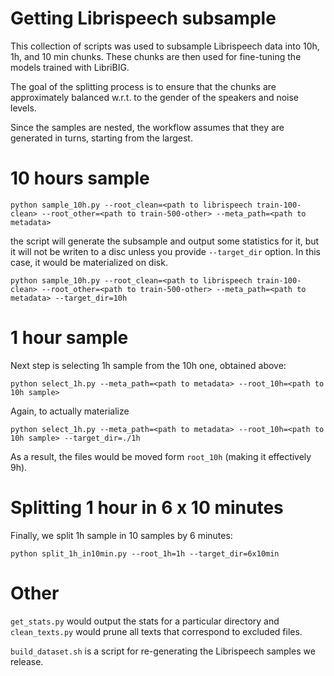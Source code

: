 # Getting Librispeech subsample

This collection of scripts was used to subsample Librispeech data into 10h, 1h, and 10 min chunks. 
These chunks are then used for fine-tuning the models trained with LibriBIG.

The goal of the splitting process is to ensure that the chunks are approximately balanced w.r.t. 
to the gender of the speakers and noise levels.

Since the samples are nested, the workflow assumes that they are generated in turns, starting from the largest.

# 10 hours sample
```
python sample_10h.py --root_clean=<path to librispeech train-100-clean> --root_other=<path to train-500-other> --meta_path=<path to metadata>
```
the script will generate the subsample and output some statistics for it, but it will not be writen to a disc unless
you provide `--target_dir` option. In this case, it would be materialized on disk.
```
python sample_10h.py --root_clean=<path to librispeech train-100-clean> --root_other=<path to train-500-other> --meta_path=<path to metadata> --target_dir=10h
```

# 1 hour sample
Next step is selecting 1h sample from the 10h one, obtained above:
```
python select_1h.py --meta_path=<path to metadata> --root_10h=<path to 10h sample>
```
Again, to actually materialize
```
python select_1h.py --meta_path=<path to metadata> --root_10h=<path to 10h sample> --target_dir=./1h
```
As a result, the files would be moved form `root_10h` (making it effectively 9h).

# Splitting 1 hour in 6 x 10 minutes
Finally, we split 1h sample in 10 samples by 6 minutes:
```
python split_1h_in10min.py --root_1h=1h --target_dir=6x10min
```

# Other
`get_stats.py` would output the stats for a particular directory and `clean_texts.py` would prune all texts that correspond to excluded files.

`build_dataset.sh` is a script for re-generating the Librispeech samples we release.
